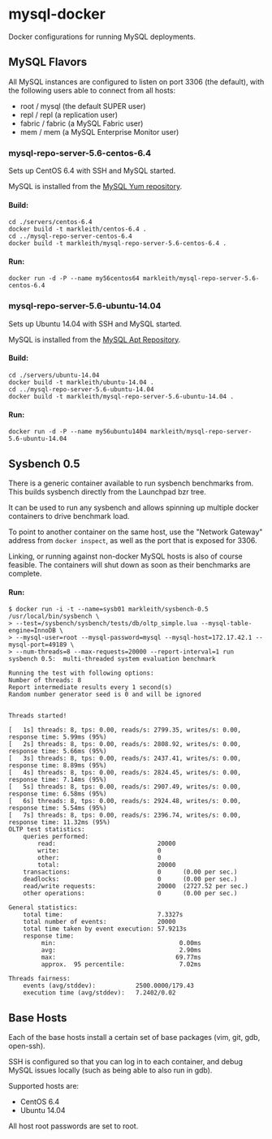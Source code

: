 mysql-docker
============

Docker configurations for running MySQL deployments.

## MySQL Flavors

All MySQL instances are configured to listen on port 3306 (the default), with the following users able to connect from all hosts:

* root / mysql (the default SUPER user)
* repl / repl (a replication user)
* fabric / fabric (a MySQL Fabric user)
* mem / mem (a MySQL Enterprise Monitor user)

### mysql-repo-server-5.6-centos-6.4

Sets up CentOS 6.4 with SSH and MySQL started.

MySQL is installed from the [MySQL Yum repository](http://dev.mysql.com/downloads/repo/yum/).

#### Build:

```
cd ./servers/centos-6.4
docker build -t markleith/centos-6.4 .
cd ../mysql-repo-server-centos-6.4
docker build -t markleith/mysql-repo-server-5.6-centos-6.4 .
```

#### Run:
```
docker run -d -P --name my56centos64 markleith/mysql-repo-server-5.6-centos-6.4
```

### mysql-repo-server-5.6-ubuntu-14.04

Sets up Ubuntu 14.04 with SSH and MySQL started.

MySQL is installed from the [MySQL Apt Repository](http://dev.mysql.com/downloads/repo/apt/).

#### Build:

```
cd ./servers/ubuntu-14.04
docker build -t markleith/ubuntu-14.04 .
cd ../mysql-repo-server-5.6-ubuntu-14.04
docker build -t markleith/mysql-repo-server-5.6-ubuntu-14.04 .
```

#### Run:
```
docker run -d -P --name my56ubuntu1404 markleith/mysql-repo-server-5.6-ubuntu-14.04
```

## Sysbench 0.5

There is a generic container available to run sysbench benchmarks from. This builds sysbench directly from the Launchpad bzr tree.

It can be used to run any sysbench and allows spinning up multiple docker containers to drive benchmark load.

To point to another container on the same host, use the "Network Gateway" address from `docker inspect`, as well as the port that is exposed for 3306.

Linking, or running against non-docker MySQL hosts is also of course feasible. The containers will shut down as soon as their benchmarks are complete.

#### Run:

```
$ docker run -i -t --name=sysb01 markleith/sysbench-0.5 /usr/local/bin/sysbench \
> --test=/sysbench/sysbench/tests/db/oltp_simple.lua --mysql-table-engine=InnoDB \
> --mysql-user=root --mysql-password=mysql --mysql-host=172.17.42.1 --mysql-port=49189 \
> --num-threads=8 --max-requests=20000 --report-interval=1 run
sysbench 0.5:  multi-threaded system evaluation benchmark

Running the test with following options:
Number of threads: 8
Report intermediate results every 1 second(s)
Random number generator seed is 0 and will be ignored


Threads started!

[   1s] threads: 8, tps: 0.00, reads/s: 2799.35, writes/s: 0.00, response time: 5.99ms (95%)
[   2s] threads: 8, tps: 0.00, reads/s: 2808.92, writes/s: 0.00, response time: 5.66ms (95%)
[   3s] threads: 8, tps: 0.00, reads/s: 2437.41, writes/s: 0.00, response time: 8.89ms (95%)
[   4s] threads: 8, tps: 0.00, reads/s: 2824.45, writes/s: 0.00, response time: 7.14ms (95%)
[   5s] threads: 8, tps: 0.00, reads/s: 2907.49, writes/s: 0.00, response time: 6.58ms (95%)
[   6s] threads: 8, tps: 0.00, reads/s: 2924.48, writes/s: 0.00, response time: 5.54ms (95%)
[   7s] threads: 8, tps: 0.00, reads/s: 2396.74, writes/s: 0.00, response time: 11.32ms (95%)
OLTP test statistics:
    queries performed:
        read:                            20000
        write:                           0
        other:                           0
        total:                           20000
    transactions:                        0      (0.00 per sec.)
    deadlocks:                           0      (0.00 per sec.)
    read/write requests:                 20000  (2727.52 per sec.)
    other operations:                    0      (0.00 per sec.)

General statistics:
    total time:                          7.3327s
    total number of events:              20000
    total time taken by event execution: 57.9213s
    response time:
         min:                                  0.00ms
         avg:                                  2.90ms
         max:                                 69.77ms
         approx.  95 percentile:               7.02ms

Threads fairness:
    events (avg/stddev):           2500.0000/179.43
    execution time (avg/stddev):   7.2402/0.02
```


## Base Hosts

Each of the base hosts install a certain set of base packages (vim, git, gdb, open-ssh). 

SSH is configured so that you can log in to each container, and debug MySQL issues locally (such as being able to also run in gdb).

Supported hosts are:

* CentOS 6.4
* Ubuntu 14.04

All host root passwords are set to root.

